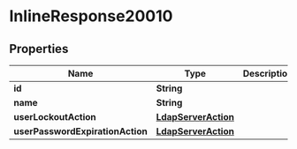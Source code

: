 # InlineResponse20010

## Properties
Name | Type | Description | Notes
------------ | ------------- | ------------- | -------------
**id** | **String** |  |  [optional]
**name** | **String** |  |  [optional]
**userLockoutAction** | [**LdapServerAction**](LdapServerAction.md) |  |  [optional]
**userPasswordExpirationAction** | [**LdapServerAction**](LdapServerAction.md) |  |  [optional]
